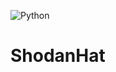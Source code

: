 ![Python](https://img.shields.io/badge/python-3670A0?style=for-the-badge&logo=python&logoColor=ffdd54)
# ShodanHat
